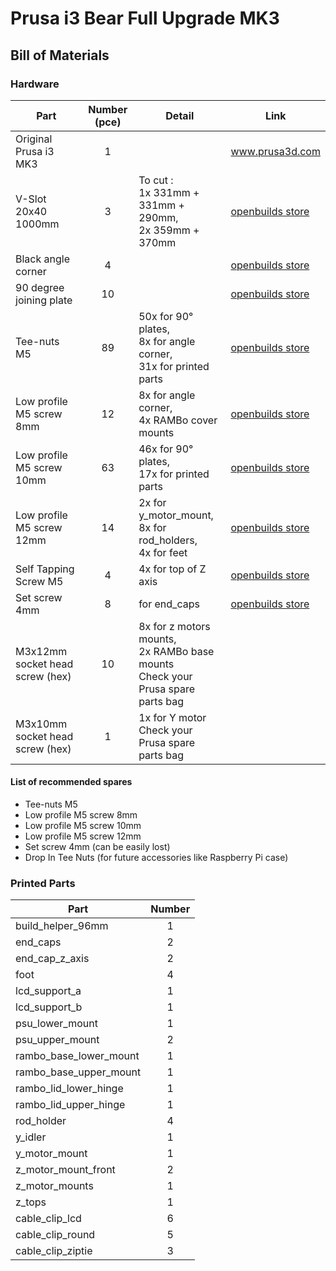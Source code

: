 # Prusa i3 Bear Full Upgrade MK3

## Bill of Materials

### Hardware

| Part     | Number (pce) | Detail | Link |
|----------|:------:|--------|------|
| Original Prusa i3 MK3 | 1 | | www.prusa3d.com |
| V-Slot 20x40 1000mm | 3 | To cut :<br> 1x 331mm + 331mm + 290mm,<br> 2x 359mm + 370mm | [openbuilds store](http://openbuildspartstore.com/v-slot-20x40-linear-rail/) |
| Black angle corner | 4 | | [openbuilds store](http://openbuildspartstore.com/black-angle-corner-connector/) |
| 90 degree joining plate | 10 | | [openbuilds store](http://openbuildspartstore.com/90-degree-joining-plate/) |
| Tee-nuts M5 | 89 | 50x for 90° plates,<br> 8x for angle corner,<br> 31x for printed parts | [openbuilds store](http://openbuildspartstore.com/tee-nuts-10-pack/) |
| Low profile M5 screw 8mm | 12 | 8x for angle corner,<br>4x RAMBo cover mounts | [openbuilds store](http://openbuildspartstore.com/low-profile-screws-m5-10-pack/) |
| Low profile M5 screw 10mm | 63 | 46x for 90° plates,<br> 17x for printed parts<br> | [openbuilds store](http://openbuildspartstore.com/low-profile-screws-m5-10-pack/) |
| Low profile M5 screw 12mm | 14 | 2x for y_motor_mount,<br>8x for rod_holders,<br>4x for feet | [openbuilds store](http://openbuildspartstore.com/low-profile-screws-m5-10-pack/) |
| Self Tapping Screw M5 | 4 | 4x for top of Z axis | [openbuilds store](http://openbuildspartstore.com/self-tapping-screw/) |
| Set screw 4mm | 8 | for end_caps | [openbuilds store](http://openbuildspartstore.com/set-screw/) |
| M3x12mm socket head screw (hex) | 10 | 8x for z motors mounts,<br>2x RAMBo base mounts<br>Check your Prusa spare parts bag | |
| M3x10mm socket head screw (hex) | 1 | 1x for Y motor<br>Check your Prusa spare parts bag | |


#### List of recommended spares
* Tee-nuts M5
* Low profile M5 screw 8mm
* Low profile M5 screw 10mm
* Low profile M5 screw 12mm
* Set screw 4mm (can be easily lost)
* Drop In Tee Nuts (for future accessories like Raspberry Pi case)


### Printed Parts

| Part     | Number |
|----------|:------:|
| build_helper_96mm      | 1 |
| end_caps               | 2 |
| end_cap_z_axis         | 2 |
| foot                   | 4 |
| lcd_support_a          | 1 |
| lcd_support_b          | 1 |
| psu_lower_mount        | 1 |
| psu_upper_mount        | 2 |
| rambo_base_lower_mount | 1 |
| rambo_base_upper_mount | 1 |
| rambo_lid_lower_hinge  | 1 |
| rambo_lid_upper_hinge  | 1 |
| rod_holder             | 4 |
| y_idler                | 1 |
| y_motor_mount          | 1 |
| z_motor_mount_front    | 2 |
| z_motor_mounts         | 1 |
| z_tops                 | 1 |
| cable_clip_lcd         | 6 |
| cable_clip_round       | 5 |
| cable_clip_ziptie      | 3 |
